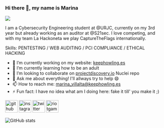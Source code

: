 ### Hi there 👋, my name is Marina
![](https://i.imgur.com/4llSTgM.png)

I am a Cybersecurity Engineering student at @URJC, currently on my 3rd year but already working as an auditor at @S21sec. I love competing, and with my team La Hackoneta we play CaptureTheFlags internationally. 

Skills: PENTESTING / WEB AUDITING / PCI COMPLIANCE / ETHICAL HACKING

- 🔭 I’m currently working on my website: [keephowling.es](https://keephowling.es)
- 🌱 I’m currently learning how to be an adult 
- 👯 I’m looking to collaborate on [projectdiscovery.io](https://projectdiscovery.io) Nuclei repo 
- 💬 Ask me about everything! I'll allways try to help 😄 
- 📫 How to reach me: marina_villalta@keephowling.es 
- ⚡ Fun fact: I have no idea what am I doing here: fake it till' you make it ;) 


[<img src='https://cdn.jsdelivr.net/npm/simple-icons@3.0.1/icons/github.svg' alt='github' height='40'>](https://github.com/KeepHowling)  [<img src='https://cdn.jsdelivr.net/npm/simple-icons@3.0.1/icons/instagram.svg' alt='instagram' height='40'>](https://www.instagram.com/mariiina_585/)  [<img src='https://cdn.jsdelivr.net/npm/simple-icons@3.0.1/icons/twitter.svg' alt='twitter' height='40'>](https://twitter.com/Basilisco585)  [<img src='https://cdn.jsdelivr.net/npm/simple-icons@3.0.1/icons/riotgames.svg' alt='riotgames' height='40'>](https://tracker.gg/valorant/profile/riot/Basilisco585%23585/overview)  

![GitHub stats](https://github-readme-stats.vercel.app/api?username=KeepHowling&show_icons=true)  
